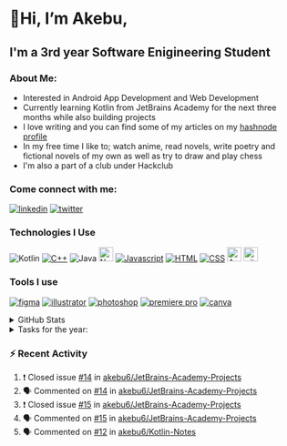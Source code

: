    #                    👋Hi, I’m Akebu, 
   ##       I'm a 3rd year Software Enigineering Student

### About Me:
- Interested in Android App Development and Web Development
- Currently learning Kotlin from JetBrains Academy for the next three months while also building projects
- I love writing and you can find some of my articles on my [hashnode profile](https://akebu6.hashnode.dev/)
- In my free time I like to; watch anime, read novels, write poetry and fictional novels of my own as well as try to draw and play chess
- I'm also a part of a club under Hackclub

### Come connect with me:
[<img alt="linkedin" src="https://img.shields.io/badge/LinkedIn-0077B5?style=for-the-badge&logo=linkedin&logoColor=white" />](https://www.linkedin.com/in/akebu-simasiku-24186720a/)
[<img alt="twitter" src="https://img.shields.io/badge/Twitter-1DA1F2?style=for-the-badge&logo=twitter&logoColor=white" />](https://twitter.com/akebu6)

### Technologies I Use
![Kotlin](https://img.shields.io/badge/kotlin-%230095D5.svg?style=for-the-badge&logo=kotlin&logoColor=white)
[<img alt="C++" src="https://img.shields.io/badge/C%2B%2B-00599C?style=for-the-badge&logo=c%2B%2B&logoColor=white" />](https://www.w3schools.com/cpp/)
<img alt="Java" src="https://img.shields.io/badge/Java-ED8B00?style=for-the-badge&logo=java&logoColor=white" />
<img alt="Node.js logo" src="https://img.shields.io/badge/Node.js-282C34?logo=node.js&logoColor=339933" height="25" />
[<img alt="Javascript" src="https://img.shields.io/badge/JavaScript-323330?style=for-the-badge&logo=javascript&logoColor=F7DF1" />](https://www.javascript.com/)
[<img alt="HTML" src="https://img.shields.io/badge/HTML5-E34F26?style=for-the-badge&logo=html5&logoColor=white" />](https://developer.mozilla.org/en-US/docs/Web/HTML)
[<img alt="CSS" src="https://img.shields.io/badge/CSS3-1572B6?style=for-the-badge&logo=css3&logoColor=white" />](https://www.w3schools.com/css/)
<img src="https://img.shields.io/badge/Android-282C34?logo=android&logoColor=3DDC84" alt="Android logo" title="Android" height="25" />
<img src="https://img.shields.io/badge/git-282C34?logo=git&logoColor=F05032" alt="git logo" title="git" height="25" />


### Tools I use
[<img alt="figma" src="https://img.shields.io/badge/Figma-F24E1E?style=for-the-badge&logo=figma&logoColor=white" />](https://www.figma.com/)
[<img alt="illustrator" src="https://img.shields.io/badge/Adobe%20Illustrator-FF9A00?style=for-the-badge&logo=adobe%20illustrator&logoColor=white" />](https://www.adobe.com/products/illustrator.html)
[<img alt="photoshop" src="https://img.shields.io/badge/Adobe%20Photoshop-31A8FF?style=for-the-badge&logo=Adobe%20Photoshop&logoColor=black" />](https://www.adobe.com/products/photoshop.html)
[<img alt="premiere pro" src="https://img.shields.io/badge/Adobe%20Premiere%20Pro-9999FF?style=for-the-badge&logo=Adobe%20Premiere%20Pro&logoColor=white" />](https://www.canva.com/)
[<img alt="canva" src="https://img.shields.io/badge/Canva-%2300C4CC.svg?&style=for-the-badge&logo=Canva&logoColor=white" />](https://www.canva.com/)


<details>
   <summary> GitHub Stats</summary>
   <img  align="center" width="48%" src="https://github-readme-stats.vercel.app/api?username=akebu6&show_icons=true&theme=algolia" />
   <img  align="center" width="48%" src="https://github-readme-streak-stats.herokuapp.com/?user=akebu6&theme=algolia" />

   <p align="center">
       <img width="48%" src="https://github-readme-stats.vercel.app/api/top-langs/?username=akebu6&layout=compact&theme=algolia" />
   </p>
   
</details>

<details>
   <summary>Tasks for the year:</summary>

- [x] Create portofolio website
- [x] Learn Kotlin fundamentals and be comfortable with them
- [ ] Horn my Kotlin skills
- [x] Learn JavaScript fundamentals and be comfortable with them
- [ ] Start learning Android
- [ ] Finish Udemy courses
- [ ] Participate in the Google KS competition
- [ ] Start applying for internships
- [x] Learn and start contributing to Open Source
- [ ] Earn from my work
- [ ] Save enough to get a Mac
</details>

### :zap: Recent Activity

<!--START_SECTION:activity-->
1. ❗️ Closed issue [#14](https://github.com/akebu6/JetBrains-Academy-Projects/issues/14) in [akebu6/JetBrains-Academy-Projects](https://github.com/akebu6/JetBrains-Academy-Projects)
2. 🗣 Commented on [#14](https://github.com/akebu6/JetBrains-Academy-Projects/issues/14) in [akebu6/JetBrains-Academy-Projects](https://github.com/akebu6/JetBrains-Academy-Projects)
3. ❗️ Closed issue [#15](https://github.com/akebu6/JetBrains-Academy-Projects/issues/15) in [akebu6/JetBrains-Academy-Projects](https://github.com/akebu6/JetBrains-Academy-Projects)
4. 🗣 Commented on [#15](https://github.com/akebu6/JetBrains-Academy-Projects/issues/15) in [akebu6/JetBrains-Academy-Projects](https://github.com/akebu6/JetBrains-Academy-Projects)
5. 🗣 Commented on [#12](https://github.com/akebu6/Kotlin-Notes/issues/12) in [akebu6/Kotlin-Notes](https://github.com/akebu6/Kotlin-Notes)
<!--END_SECTION:activity-->

<!---
akebu6/akebu6 is a ✨ special ✨ repository because its `README.md` (this file) appears on your GitHub profile.
You can click the Preview link to take a look at your changes.
--->
